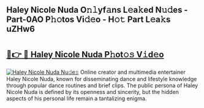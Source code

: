 ## Haley Nicole Nuda O𝚗𝚕yf𝚊ns L𝚎a𝚔ed N𝚞𝚍es - Part-0AO P𝚑𝚘tos Vi𝚍𝚎o - H𝚘𝚝 Part L𝚎a𝚔s uZHw6

# <h2><a href="http://kf36cgc.oniu.top/?m=Haley+Nicole+Nuda">🔗👉 🔴 Haley Nicole Nuda P𝚑ot𝚘𝚜 V𝚒d𝚎o</a></h2>

[![Haley Nicole Nuda Nu𝚍e𝚜](https://i.imgur.com/0qMVB7G.gif)](http://kf36cgc.oniu.top/?m=Haley+Nicole+Nuda)
Online creator and multimedia entertainer Haley Nicole Nuda, known for disseminating dance and lifestyle knowledge through popular dance routines and brief clips. The public persona of Haley Nicole Nuda is defined by its openness and sincerity, but the hidden aspects of his personal life remain a tantalizing enigma.  
